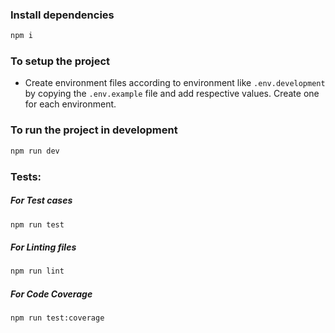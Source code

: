 ### Install dependencies

```sh
npm i
```

### To setup the project

- Create environment files according to environment like `.env.development` by copying the `.env.example` file and add respective values. Create one for each environment.

### To run the project in development

```sh
npm run dev
```

### Tests:

##### For Test cases

```sh
npm run test
```

##### For Linting files

```sh
npm run lint
```

##### For Code Coverage

```sh
npm run test:coverage
```
